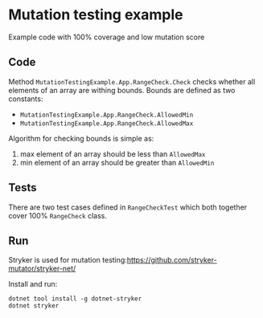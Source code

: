 # Mutation testing example

Example code with 100% coverage and low mutation score

## Code
Method `MutationTestingExample.App.RangeCheck.Check`
checks whether all elements of an array are withing
bounds. Bounds are defined as two constants:
 - `MutationTestingExample.App.RangeCheck.AllowedMin`
 - `MutationTestingExample.App.RangeCheck.AllowedMax`

Algorithm for checking bounds is simple as:
1. max element of an array should be less than `AllowedMax`
2. min element of an array should be greater than `AllowedMin`

## Tests
There are two test cases defined in `RangeCheckTest` which
both together cover 100% `RangeCheck` class.

## Run
Stryker is used for mutation testing:https://github.com/stryker-mutator/stryker-net/

Install and run:
```
dotnet tool install -g dotnet-stryker
dotnet stryker
```